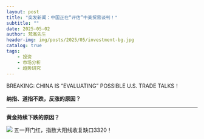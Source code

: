 ```yaml
---
layout: post
title: "突发新闻：中国正在“评估”中美贸易谈判！"
subtitle: ""
date: 2025-05-02
author: 梵高先生
header-img: img/posts/2025/05/investment-bg.jpg
catalog: true
tags:
    - 投资
    - 市场分析
    - 趋势研究
---
```


BREAKING: CHINA IS “EVALUATING” POSSIBLE U.S. TRADE TALKS！

**纳指、道指不跌，反涨的原因？**

****

**黄金持续下跌的原因？**

![](https://mmbiz.qpic.cn/sz_mmbiz_jpg/https://mmbiz.qpic.cn/sz_mmbiz_jpg/ViaIfpMVXKTQeoBUwKS8dTb1ubG3RPHgrwoMXDIXib1ic6PPVKHLm61XjVbRbnSdicuRWLeiabRDsjL0ibibdbYs68jqw/640?wx_fmt=jpeg)
五一开门红，指数大阳线收复缺口3320！